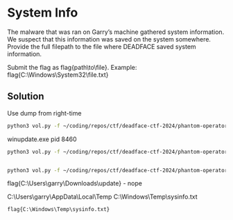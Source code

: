 # System Info

The malware that was ran on Garry’s machine gathered system information. 
We suspect that this information was saved on the system somewhere. 
Provide the full filepath to the file where DEADFACE saved system information.

Submit the flag as flag{path\to\file}. Example: flag{C:\Windows\System32\file.txt}

## Solution

Use dump from right-time

```sh
python3 vol.py -f ~/coding/repos/ctf/deadface-ctf-2024/phantom-operators/right-time/physmem.raw windows.pslist.PsList
```

winupdate.exe pid 8460

```sh
python3 vol.py -f ~/coding/repos/ctf/deadface-ctf-2024/phantom-operators/right-time/physmem.raw windows.handles --pid 8460


python3 vol.py -f ~/coding/repos/ctf/deadface-ctf-2024/phantom-operators/right-time/physmem.raw -o ~/coding/repos/ctf/deadface-ctf-2024/phantom-operators/system-info windows.memmap --dump --pid 8460

```

flag{C:\Users\garry\Downloads\update} - nope

C:\Users\garry\AppData\Local\Temp
C:\Windows\Temp\sysinfo.txt

`flag{C:\Windows\Temp\sysinfo.txt}`

